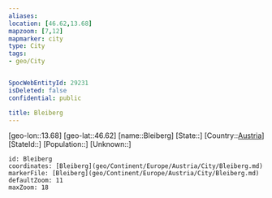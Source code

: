 ```yaml
---
aliases: 
location: [46.62,13.68]
mapzoom: [7,12] 
mapmarker: city 
type: City
tags:
- geo/City


SpocWebEntityId: 29231
isDeleted: false
confidential: public

title: Bleiberg
---
```

[geo-lon::13.68]
[geo-lat::46.62]
[name::Bleiberg]
[State::]
[Country::[Austria](geo/Continent/Europe/Austria.md)]
[StateId::]
[Population::]
[Unknown::]


```leaflet
id: Bleiberg
coordinates: [Bleiberg](geo/Continent/Europe/Austria/City/Bleiberg.md)
markerFile: [Bleiberg](geo/Continent/Europe/Austria/City/Bleiberg.md)
defaultZoom: 11 
maxZoom: 18
```


